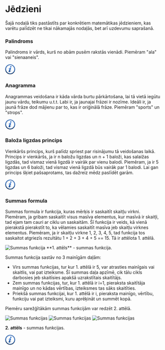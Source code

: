 # Jēdzieni

Šajā nodaļā tiks pastāstīts par konkrētiem matemātikas jēdzieniem, kas varētu palīdzēt ne tikai nākamajās nodaļās, bet arī uzdevumu saprašanā.

### Palindroms

Palindroms ir vārds, kurš no abām pusēm rakstās vienādi. Piemēram "ala" vai "sienaaneis".

<a href="http://en.wikipedia.org/wiki/Palindrome" target="_blank">![Vairāk informācija](/media/theory/information.png)</a>

### Anagramma

Anagrammas veidošana ir kāda vārda burtu pārkārtošana, lai tā vietā iegūtu jaunu vārdu, teikumu u.t.t. Labi ir, ja jaunajai frāzei ir nozīme. Ideāli ir, ja jaunā frāze dod mājienu par to, kas ir oriģinālā frāze. Piemēram "sports" un "strops".

<a href="http://en.wikipedia.org/wiki/Anagram" target="_blank">![Vairāk informācija](/media/theory/information.png)</a>

### Baloža ligzdas princips

Vienkāršs princips, kurš palīdz spriest par risinājumu tā veidošanas laikā. Princips ir vienkāršs, ja ir n baložu ligzdas un n + 1 baloži, kas salaižas ligzdās, tad vismaz vienā ligzdā ir vairāk par vienu balodi. Piemēram, ja ir 5 ligzdas un 6 baloži, tad vismaz vienā ligzdā būs vairāk par 1 balodi. Lai gan princips šķiet pašsaprotams, tas dažreiz mēdz paslīdēt garām.

<a href="http://en.wikipedia.org/wiki/Pigeonhole_principle" target="_blank">![Vairāk informācija](/media/theory/information.png)</a>

### Summas formula

Summas formula ir funkcija, kuras mērķis ir saskaitīt skaitļu virkni. Piemēram, ja gribam saskaitīt visus masīva elementus, kur masīvā ir skaitļi, tad ejam tam cauri ar ciklu un saskaitām. Šī funkcija ir veids, kā vienā pierakstā pierakstīt to, ka vēlamies saskaitīt masīva jeb skaitļu virknes elementus. Piemēram, ja ir skaitļu virkne 1, 2, 3, 4, 5, tad funkcija tos saskaitot atgriezīs rezultātu 1 + 2 + 3 + 4 + 5 == 15. Tā ir attēlota 1. attēlā.


<img alt="Summas funkcija" src="/media/theory/sum.gif" />
**1. attēls** - summas funkcija.
 

Summas funkcija sastāv no 3 mainīgām daļām:

- Virs summas funkcijas, tur kur 1. attēlā ir 5, var atrasties mainīgais vai skaitlis, vai pat izteiksme. Šī summas daļa apzīmē, cik tālu cikls darbosies jeb skaitīsies apakšā uzrakstītais skaitītājs.
- Zem summas funkcijas, tur, kur 1. attēlā ir i=1, pieraksta skaitītāja mainīgo un no kādas vērtības, izteiksmes tas sāks skaitīties.
- Priekšā summas funkcijai, kur 1. attēlā ir i, pieraksta mainīgo, vērtību, funkciju vai pat izteiksmi, kuru aprēķināt un summēt kopā.


Piemēru sarežģītākām summas funkcijām var redzēt 2. attēlā.


<img alt="Summas funkcijas" src="/media/theory/sum2.gif" />
<img alt="Summas funkcijas" src="/media/theory/sum3.gif" />
<img alt="Summas funkcijas" src="/media/theory/sum4.gif" />



**2. attēls** - summas funkcijas.
 

<a href="http://en.wikipedia.org/wiki/Summation" target="_blank">![Vairāk informācija](/media/theory/information.png)</a>